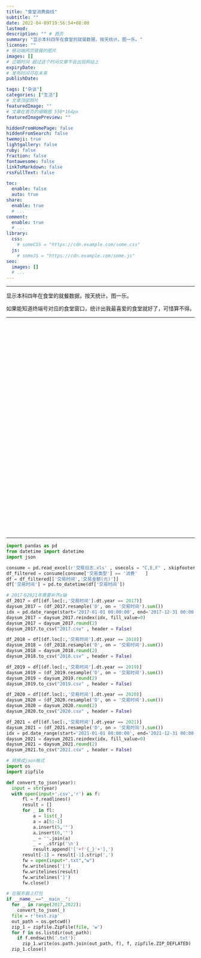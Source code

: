 ```yaml
---
title: "食堂消费曲线"
subtitle: ""
date: 2022-04-09T19:56:54+08:00
lastmod: 
description: "" # 首页
summary: "显示本科四年在食堂的就餐数据，按天统计。图一乐。"
license: ""
# 移动端网页链接的图片
images: []
# 过期时间 超过这个时间文章不会出现网站上
expiryDate: 
# 发布时间可在未来
publishDate: 

tags: ["杂谈"]
categories: ["生活"]
# 文章顶部照片
featuredImage: ""
# 文章在首页的缩略图 550*164px
featuredImagePreview: ""

hiddenFromHomePage: false
hiddenFromSearch: false
twemoji: true
lightgallery: false
ruby: false
fraction: false
fontawesome: false
linkToMarkdown: false
rssFullText: false

toc:
  enable: false
  auto: true
share:
  enable: true
  # ...
comment:
  enable: true
  # ...
library:
  css:
    # someCSS = "https://cdn.example.com/some.css"
  js:
    # someJS = "https://cdn.example.com/some.js"
seo:
  images: []
  # ...
---
```


---
显示本科四年在食堂的就餐数据，按天统计。图一乐。

如果能知道终端号对应的食堂窗口，统计出我最喜爱的食堂就好了，可惜算不得。

---
<div id="container" style='width: 100%; height: 35rem;'></div>
<script type="text/javascript" src="https://cdn.jsdelivr.net/npm/echarts@5.3.1/dist/echarts.min.js"></script>
<script type="text/javascript">
var dom = document.getElementById("container");
var app = {};
var option;
const d2017 = [["01-01",0.0],["01-02",0.0],["01-03",0.0],["01-04",0.0],["01-05",0.0],["01-06",0.0],["01-07",0.0],["01-08",0.0],["01-09",0.0],["01-10",0.0],["01-11",0.0],["01-12",0.0],["01-13",0.0],["01-14",0.0],["01-15",0.0],["01-16",0.0],["01-17",0.0],["01-18",0.0],["01-19",0.0],["01-20",0.0],["01-21",0.0],["01-22",0.0],["01-23",0.0],["01-24",0.0],["01-25",0.0],["01-26",0.0],["01-27",0.0],["01-28",0.0],["01-29",0.0],["01-30",0.0],["01-31",0.0],["02-01",0.0],["02-02",0.0],["02-03",0.0],["02-04",0.0],["02-05",0.0],["02-06",0.0],["02-07",0.0],["02-08",0.0],["02-09",0.0],["02-10",0.0],["02-11",0.0],["02-12",0.0],["02-13",0.0],["02-14",0.0],["02-15",0.0],["02-16",0.0],["02-17",0.0],["02-18",0.0],["02-19",0.0],["02-20",0.0],["02-21",0.0],["02-22",0.0],["02-23",0.0],["02-24",0.0],["02-25",0.0],["02-26",0.0],["02-27",0.0],["02-28",0.0],["03-01",0.0],["03-02",0.0],["03-03",0.0],["03-04",0.0],["03-05",0.0],["03-06",0.0],["03-07",0.0],["03-08",0.0],["03-09",0.0],["03-10",0.0],["03-11",0.0],["03-12",0.0],["03-13",0.0],["03-14",0.0],["03-15",0.0],["03-16",0.0],["03-17",0.0],["03-18",0.0],["03-19",0.0],["03-20",0.0],["03-21",0.0],["03-22",0.0],["03-23",0.0],["03-24",0.0],["03-25",0.0],["03-26",0.0],["03-27",0.0],["03-28",0.0],["03-29",0.0],["03-30",0.0],["03-31",0.0],["04-01",0.0],["04-02",0.0],["04-03",0.0],["04-04",0.0],["04-05",0.0],["04-06",0.0],["04-07",0.0],["04-08",0.0],["04-09",0.0],["04-10",0.0],["04-11",0.0],["04-12",0.0],["04-13",0.0],["04-14",0.0],["04-15",0.0],["04-16",0.0],["04-17",0.0],["04-18",0.0],["04-19",0.0],["04-20",0.0],["04-21",0.0],["04-22",0.0],["04-23",0.0],["04-24",0.0],["04-25",0.0],["04-26",0.0],["04-27",0.0],["04-28",0.0],["04-29",0.0],["04-30",0.0],["05-01",0.0],["05-02",0.0],["05-03",0.0],["05-04",0.0],["05-05",0.0],["05-06",0.0],["05-07",0.0],["05-08",0.0],["05-09",0.0],["05-10",0.0],["05-11",0.0],["05-12",0.0],["05-13",0.0],["05-14",0.0],["05-15",0.0],["05-16",0.0],["05-17",0.0],["05-18",0.0],["05-19",0.0],["05-20",0.0],["05-21",0.0],["05-22",0.0],["05-23",0.0],["05-24",0.0],["05-25",0.0],["05-26",0.0],["05-27",0.0],["05-28",0.0],["05-29",0.0],["05-30",0.0],["05-31",0.0],["06-01",0.0],["06-02",0.0],["06-03",0.0],["06-04",0.0],["06-05",0.0],["06-06",0.0],["06-07",0.0],["06-08",0.0],["06-09",0.0],["06-10",0.0],["06-11",0.0],["06-12",0.0],["06-13",0.0],["06-14",0.0],["06-15",0.0],["06-16",0.0],["06-17",0.0],["06-18",0.0],["06-19",0.0],["06-20",0.0],["06-21",0.0],["06-22",0.0],["06-23",0.0],["06-24",0.0],["06-25",0.0],["06-26",0.0],["06-27",0.0],["06-28",0.0],["06-29",0.0],["06-30",0.0],["07-01",0.0],["07-02",0.0],["07-03",0.0],["07-04",0.0],["07-05",0.0],["07-06",0.0],["07-07",0.0],["07-08",0.0],["07-09",0.0],["07-10",0.0],["07-11",0.0],["07-12",0.0],["07-13",0.0],["07-14",0.0],["07-15",0.0],["07-16",0.0],["07-17",0.0],["07-18",0.0],["07-19",0.0],["07-20",0.0],["07-21",0.0],["07-22",0.0],["07-23",0.0],["07-24",0.0],["07-25",0.0],["07-26",0.0],["07-27",0.0],["07-28",0.0],["07-29",0.0],["07-30",0.0],["07-31",0.0],["08-01",0.0],["08-02",0.0],["08-03",0.0],["08-04",0.0],["08-05",0.0],["08-06",0.0],["08-07",0.0],["08-08",0.0],["08-09",0.0],["08-10",0.0],["08-11",0.0],["08-12",0.0],["08-13",0.0],["08-14",0.0],["08-15",0.0],["08-16",0.0],["08-17",0.0],["08-18",0.0],["08-19",0.0],["08-20",0.0],["08-21",0.0],["08-22",0.0],["08-23",35.0],["08-24",22.39],["08-25",41.3],["08-26",28.75],["08-27",24.5],["08-28",25.1],["08-29",17.71],["08-30",63.41],["08-31",21.21],["09-01",23.57],["09-02",41.92],["09-03",21.11],["09-04",19.92],["09-05",23.87],["09-06",17.0],["09-07",22.47],["09-08",36.85],["09-09",20.88],["09-10",19.5],["09-11",21.47],["09-12",19.86],["09-13",12.5],["09-14",25.03],["09-15",113.35],["09-16",28.45],["09-17",34.39],["09-18",27.4],["09-19",19.1],["09-20",29.55],["09-21",19.1],["09-22",20.25],["09-23",49.05],["09-24",14.25],["09-25",26.6],["09-26",11.15],["09-27",23.0],["09-28",31.0],["09-29",12.15],["09-30",19.7],["10-01",24.9],["10-02",0.0],["10-03",0.0],["10-04",0.0],["10-05",0.0],["10-06",0.0],["10-07",202.95],["10-08",61.8],["10-09",22.4],["10-10",28.35],["10-11",36.3],["10-12",31.1],["10-13",44.55],["10-14",20.1],["10-15",5.35],["10-16",69.8],["10-17",19.2],["10-18",30.3],["10-19",31.35],["10-20",24.7],["10-21",38.28],["10-22",38.7],["10-23",14.6],["10-24",29.25],["10-25",52.3],["10-26",16.0],["10-27",21.7],["10-28",0.0],["10-29",0.0],["10-30",27.45],["10-31",28.1],["11-01",24.05],["11-02",22.5],["11-03",30.0],["11-04",0.0],["11-05",15.5],["11-06",6.0],["11-07",21.45],["11-08",19.8],["11-09",22.4],["11-10",23.8],["11-11",28.5],["11-12",21.3],["11-13",19.0],["11-14",25.95],["11-15",33.8],["11-16",24.45],["11-17",24.3],["11-18",12.25],["11-19",30.0],["11-20",19.25],["11-21",25.5],["11-22",21.2],["11-23",15.95],["11-24",32.4],["11-25",35.0],["11-26",23.05],["11-27",25.3],["11-28",28.9],["11-29",28.1],["11-30",31.2],["12-01",22.1],["12-02",37.2],["12-03",24.7],["12-04",22.2],["12-05",18.1],["12-06",35.14],["12-07",21.5],["12-08",19.7],["12-09",0.0],["12-10",0.0],["12-11",17.65],["12-12",24.45],["12-13",27.7],["12-14",18.7],["12-15",23.2],["12-16",70.82],["12-17",22.7],["12-18",15.3],["12-19",28.4],["12-20",29.6],["12-21",26.14],["12-22",65.42],["12-23",33.5],["12-24",29.25],["12-25",34.25],["12-26",22.5],["12-27",27.05],["12-28",26.1],["12-29",12.7],["12-30",32.1],["12-31",46.46]];
const d2018 = [["01-01",19.3],["01-02",41.6],["01-03",21.2],["01-04",23.8],["01-05",15.7],["01-06",10.15],["01-07",26.4],["01-08",38.0],["01-09",30.4],["01-10",10.35],["01-11",29.35],["01-12",30.0],["01-13",62.0],["01-14",30.0],["01-15",30.15],["01-16",0.0],["01-17",16.0],["01-18",19.75],["01-19",0.0],["01-20",0.0],["01-21",0.0],["01-22",0.0],["01-23",0.0],["01-24",0.0],["01-25",0.0],["01-26",0.0],["01-27",0.0],["01-28",0.0],["01-29",0.0],["01-30",0.0],["01-31",0.0],["02-01",0.0],["02-02",0.0],["02-03",0.0],["02-04",0.0],["02-05",0.0],["02-06",0.0],["02-07",0.0],["02-08",0.0],["02-09",0.0],["02-10",0.0],["02-11",0.0],["02-12",0.0],["02-13",0.0],["02-14",0.0],["02-15",0.0],["02-16",0.0],["02-17",0.0],["02-18",0.0],["02-19",0.0],["02-20",0.0],["02-21",0.0],["02-22",0.0],["02-23",0.0],["02-24",8.05],["02-25",0.0],["02-26",80.95],["02-27",19.4],["02-28",38.5],["03-01",25.2],["03-02",31.75],["03-03",19.5],["03-04",22.0],["03-05",22.55],["03-06",10.4],["03-07",19.05],["03-08",26.45],["03-09",29.8],["03-10",30.2],["03-11",26.3],["03-12",25.4],["03-13",16.7],["03-14",23.5],["03-15",19.7],["03-16",61.92],["03-17",13.6],["03-18",22.5],["03-19",26.05],["03-20",29.3],["03-21",32.1],["03-22",16.1],["03-23",24.2],["03-24",25.35],["03-25",32.95],["03-26",24.6],["03-27",51.05],["03-28",17.5],["03-29",23.2],["03-30",28.5],["03-31",11.0],["04-01",27.25],["04-02",22.3],["04-03",16.7],["04-04",20.6],["04-05",37.05],["04-06",8.0],["04-07",17.75],["04-08",46.5],["04-09",32.5],["04-10",27.8],["04-11",27.3],["04-12",2.7],["04-13",30.25],["04-14",31.55],["04-15",23.1],["04-16",26.0],["04-17",51.2],["04-18",26.9],["04-19",42.6],["04-20",19.5],["04-21",30.85],["04-22",30.6],["04-23",30.7],["04-24",20.4],["04-25",31.5],["04-26",19.8],["04-27",47.4],["04-28",20.8],["04-29",27.1],["04-30",0.0],["05-01",0.0],["05-02",0.0],["05-03",19.8],["05-04",9.0],["05-05",24.25],["05-06",32.5],["05-07",21.9],["05-08",34.35],["05-09",63.2],["05-10",24.8],["05-11",27.95],["05-12",34.0],["05-13",26.0],["05-14",17.7],["05-15",28.83],["05-16",49.4],["05-17",26.9],["05-18",36.8],["05-19",29.8],["05-20",15.95],["05-21",32.3],["05-22",30.5],["05-23",27.6],["05-24",37.7],["05-25",35.53],["05-26",68.1],["05-27",31.7],["05-28",28.7],["05-29",19.9],["05-30",24.05],["05-31",32.8],["06-01",26.4],["06-02",14.1],["06-03",19.65],["06-04",25.4],["06-05",27.55],["06-06",23.7],["06-07",18.35],["06-08",32.2],["06-09",31.0],["06-10",32.5],["06-11",26.0],["06-12",18.82],["06-13",26.7],["06-14",20.55],["06-15",26.05],["06-16",34.75],["06-17",34.02],["06-18",27.7],["06-19",33.7],["06-20",31.05],["06-21",16.69],["06-22",21.06],["06-23",21.5],["06-24",27.05],["06-25",29.4],["06-26",33.68],["06-27",29.97],["06-28",27.6],["06-29",20.59],["06-30",31.53],["07-01",33.1],["07-02",29.05],["07-03",27.9],["07-04",46.58],["07-05",24.77],["07-06",27.94],["07-07",21.92],["07-08",20.48],["07-09",22.25],["07-10",24.52],["07-11",21.55],["07-12",29.07],["07-13",32.26],["07-14",13.5],["07-15",13.55],["07-16",31.5],["07-17",33.7],["07-18",18.71],["07-19",20.4],["07-20",0.0],["07-21",0.0],["07-22",0.0],["07-23",0.0],["07-24",0.0],["07-25",0.0],["07-26",0.0],["07-27",0.0],["07-28",0.0],["07-29",0.0],["07-30",0.0],["07-31",0.0],["08-01",0.0],["08-02",0.0],["08-03",0.0],["08-04",0.0],["08-05",0.0],["08-06",0.0],["08-07",0.0],["08-08",0.0],["08-09",0.0],["08-10",0.0],["08-11",0.0],["08-12",0.0],["08-13",0.0],["08-14",0.0],["08-15",0.0],["08-16",0.0],["08-17",0.0],["08-18",0.0],["08-19",0.0],["08-20",0.0],["08-21",0.0],["08-22",0.0],["08-23",0.0],["08-24",0.0],["08-25",0.0],["08-26",0.0],["08-27",0.0],["08-28",0.0],["08-29",0.0],["08-30",22.45],["08-31",23.56],["09-01",26.07],["09-02",37.05],["09-03",26.45],["09-04",26.05],["09-05",19.95],["09-06",17.65],["09-07",20.55],["09-08",13.25],["09-09",22.58],["09-10",22.9],["09-11",17.34],["09-12",28.25],["09-13",92.2],["09-14",17.69],["09-15",0.0],["09-16",14.94],["09-17",31.7],["09-18",33.2],["09-19",21.1],["09-20",26.93],["09-21",13.2],["09-22",29.77],["09-23",6.2],["09-24",0.0],["09-25",23.43],["09-26",17.12],["09-27",27.2],["09-28",23.55],["09-29",20.0],["09-30",17.5],["10-01",29.3],["10-02",21.85],["10-03",31.8],["10-04",27.38],["10-05",24.25],["10-06",5.5],["10-07",6.0],["10-08",26.2],["10-09",24.4],["10-10",24.9],["10-11",25.3],["10-12",26.25],["10-13",24.3],["10-14",30.5],["10-15",23.45],["10-16",22.3],["10-17",38.1],["10-18",22.9],["10-19",19.7],["10-20",23.75],["10-21",27.0],["10-22",21.4],["10-23",22.0],["10-24",23.0],["10-25",27.45],["10-26",29.25],["10-27",24.75],["10-28",19.85],["10-29",20.5],["10-30",31.3],["10-31",29.3],["11-01",24.15],["11-02",21.0],["11-03",20.0],["11-04",20.9],["11-05",24.75],["11-06",26.55],["11-07",25.0],["11-08",30.95],["11-09",29.8],["11-10",31.5],["11-11",6.7],["11-12",30.0],["11-13",22.5],["11-14",28.35],["11-15",26.3],["11-16",32.35],["11-17",25.5],["11-18",28.75],["11-19",26.15],["11-20",23.65],["11-21",27.5],["11-22",26.2],["11-23",29.15],["11-24",18.0],["11-25",24.2],["11-26",27.5],["11-27",27.65],["11-28",30.65],["11-29",24.5],["11-30",20.0],["12-01",27.9],["12-02",34.9],["12-03",24.05],["12-04",27.5],["12-05",24.6],["12-06",44.45],["12-07",22.0],["12-08",8.7],["12-09",36.35],["12-10",19.0],["12-11",23.25],["12-12",27.0],["12-13",29.65],["12-14",26.0],["12-15",19.0],["12-16",18.95],["12-17",22.7],["12-18",35.65],["12-19",27.0],["12-20",20.5],["12-21",22.0],["12-22",20.5],["12-23",16.5],["12-24",22.95],["12-25",23.0],["12-26",24.0],["12-27",31.6],["12-28",27.25],["12-29",16.5],["12-30",25.0],["12-31",21.0]];
const d2019 = [["01-01",25.7],["01-02",27.2],["01-03",26.0],["01-04",20.5],["01-05",17.45],["01-06",21.0],["01-07",30.5],["01-08",23.85],["01-09",21.5],["01-10",22.0],["01-11",27.3],["01-12",24.0],["01-13",25.85],["01-14",17.5],["01-15",40.55],["01-16",20.5],["01-17",22.7],["01-18",15.45],["01-19",26.85],["01-20",0.0],["01-21",0.0],["01-22",0.0],["01-23",0.0],["01-24",0.0],["01-25",0.0],["01-26",0.0],["01-27",0.0],["01-28",0.0],["01-29",0.0],["01-30",0.0],["01-31",0.0],["02-01",0.0],["02-02",0.0],["02-03",0.0],["02-04",0.0],["02-05",0.0],["02-06",0.0],["02-07",0.0],["02-08",0.0],["02-09",0.0],["02-10",0.0],["02-11",0.0],["02-12",0.0],["02-13",0.0],["02-14",0.0],["02-15",0.0],["02-16",0.0],["02-17",0.0],["02-18",0.0],["02-19",0.0],["02-20",0.0],["02-21",0.0],["02-22",0.0],["02-23",0.0],["02-24",23.8],["02-25",21.5],["02-26",20.5],["02-27",25.3],["02-28",21.7],["03-01",15.0],["03-02",0.0],["03-03",0.0],["03-04",25.35],["03-05",23.0],["03-06",18.5],["03-07",13.5],["03-08",20.7],["03-09",13.5],["03-10",26.25],["03-11",25.5],["03-12",24.5],["03-13",21.4],["03-14",24.0],["03-15",27.2],["03-16",11.5],["03-17",0.0],["03-18",26.25],["03-19",15.1],["03-20",19.8],["03-21",36.9],["03-22",24.25],["03-23",28.8],["03-24",34.1],["03-25",31.2],["03-26",27.05],["03-27",24.7],["03-28",20.5],["03-29",29.5],["03-30",38.5],["03-31",13.5],["04-01",27.7],["04-02",24.3],["04-03",37.0],["04-04",24.05],["04-05",25.9],["04-06",7.8],["04-07",36.0],["04-08",25.5],["04-09",36.5],["04-10",34.6],["04-11",24.1],["04-12",23.1],["04-13",32.2],["04-14",31.6],["04-15",29.6],["04-16",30.1],["04-17",24.5],["04-18",31.1],["04-19",34.2],["04-20",28.45],["04-21",28.3],["04-22",33.6],["04-23",25.6],["04-24",25.7],["04-25",22.0],["04-26",31.55],["04-27",18.0],["04-28",27.3],["04-29",28.0],["04-30",0.0],["05-01",0.0],["05-02",15.1],["05-03",27.7],["05-04",4.5],["05-05",8.0],["05-06",24.0],["05-07",27.85],["05-08",30.5],["05-09",25.1],["05-10",27.45],["05-11",32.5],["05-12",26.9],["05-13",17.5],["05-14",32.1],["05-15",28.95],["05-16",20.7],["05-17",29.5],["05-18",29.3],["05-19",34.45],["05-20",27.0],["05-21",26.8],["05-22",28.7],["05-23",26.36],["05-24",31.56],["05-25",22.9],["05-26",32.1],["05-27",25.7],["05-28",27.3],["05-29",22.9],["05-30",24.85],["05-31",27.45],["06-01",14.9],["06-02",21.6],["06-03",22.15],["06-04",27.1],["06-05",15.9],["06-06",29.25],["06-07",22.1],["06-08",25.0],["06-09",23.25],["06-10",27.1],["06-11",21.07],["06-12",27.1],["06-13",25.8],["06-14",27.2],["06-15",28.94],["06-16",37.98],["06-17",17.15],["06-18",23.5],["06-19",28.57],["06-20",26.6],["06-21",16.6],["06-22",25.98],["06-23",36.16],["06-24",30.34],["06-25",30.33],["06-26",30.8],["06-27",30.37],["06-28",23.95],["06-29",22.86],["06-30",24.15],["07-01",27.35],["07-02",24.7],["07-03",24.3],["07-04",23.94],["07-05",64.53],["07-06",12.9],["07-07",14.1],["07-08",25.75],["07-09",27.4],["07-10",26.59],["07-11",26.59],["07-12",21.1],["07-13",27.47],["07-14",37.7],["07-15",25.81],["07-16",37.2],["07-17",24.03],["07-18",0.0],["07-19",29.95],["07-20",15.6],["07-21",24.14],["07-22",31.6],["07-23",3.5],["07-24",0.0],["07-25",0.0],["07-26",0.0],["07-27",0.0],["07-28",0.0],["07-29",0.0],["07-30",0.0],["07-31",0.0],["08-01",0.0],["08-02",38.47],["08-03",8.0],["08-04",36.7],["08-05",24.2],["08-06",31.49],["08-07",33.2],["08-08",27.0],["08-09",19.83],["08-10",18.15],["08-11",13.75],["08-12",5.0],["08-13",5.5],["08-14",27.97],["08-15",7.8],["08-16",3.5],["08-17",0.0],["08-18",22.65],["08-19",24.0],["08-20",7.6],["08-21",31.0],["08-22",20.5],["08-23",25.86],["08-24",28.34],["08-25",24.5],["08-26",32.35],["08-27",47.6],["08-28",25.15],["08-29",29.75],["08-30",30.79],["08-31",27.0],["09-01",13.65],["09-02",30.84],["09-03",24.05],["09-04",26.36],["09-05",24.81],["09-06",31.8],["09-07",13.15],["09-08",0.0],["09-09",30.4],["09-10",28.45],["09-11",20.0],["09-12",32.2],["09-13",17.7],["09-14",17.6],["09-15",17.1],["09-16",23.41],["09-17",31.75],["09-18",30.45],["09-19",30.65],["09-20",23.57],["09-21",1.5],["09-22",38.3],["09-23",35.4],["09-24",15.75],["09-25",30.0],["09-26",32.64],["09-27",21.83],["09-28",27.87],["09-29",43.6],["09-30",19.2],["10-01",0.0],["10-02",0.0],["10-03",25.1],["10-04",3.5],["10-05",24.6],["10-06",22.6],["10-07",23.7],["10-08",28.35],["10-09",19.0],["10-10",18.6],["10-11",65.1],["10-12",23.7],["10-13",35.1],["10-14",26.65],["10-15",22.1],["10-16",33.95],["10-17",24.1],["10-18",24.7],["10-19",27.9],["10-20",26.2],["10-21",30.45],["10-22",34.12],["10-23",24.1],["10-24",24.0],["10-25",29.15],["10-26",30.5],["10-27",33.95],["10-28",21.1],["10-29",35.5],["10-30",26.9],["10-31",3.0],["11-01",26.95],["11-02",24.1],["11-03",33.1],["11-04",15.2],["11-05",20.1],["11-06",23.1],["11-07",32.6],["11-08",29.8],["11-09",21.1],["11-10",26.15],["11-11",25.55],["11-12",35.1],["11-13",21.3],["11-14",27.0],["11-15",11.1],["11-16",4.5],["11-17",27.1],["11-18",32.0],["11-19",26.0],["11-20",29.05],["11-21",22.2],["11-22",17.95],["11-23",38.95],["11-24",16.3],["11-25",25.95],["11-26",27.4],["11-27",29.5],["11-28",17.0],["11-29",17.4],["11-30",29.8],["12-01",21.95],["12-02",29.6],["12-03",29.0],["12-04",33.0],["12-05",36.4],["12-06",21.55],["12-07",35.6],["12-08",28.3],["12-09",38.39],["12-10",36.6],["12-11",22.1],["12-12",27.55],["12-13",40.1],["12-14",24.1],["12-15",17.6],["12-16",29.0],["12-17",31.6],["12-18",32.5],["12-19",24.7],["12-20",32.95],["12-21",32.6],["12-22",22.7],["12-23",16.1],["12-24",24.8],["12-25",29.0],["12-26",26.0],["12-27",24.6],["12-28",27.6],["12-29",33.7],["12-30",36.0],["12-31",33.05]];
const d2020 = [["01-01",32.55],["01-02",25.6],["01-03",31.1],["01-04",29.47],["01-05",25.2],["01-06",31.9],["01-07",30.75],["01-08",0.0],["01-09",25.8],["01-10",27.35],["01-11",17.55],["01-12",14.25],["01-13",27.35],["01-14",39.06],["01-15",39.2],["01-16",0.0],["01-17",0.0],["01-18",0.0],["01-19",0.0],["01-20",0.0],["01-21",0.0],["01-22",0.0],["01-23",0.0],["01-24",0.0],["01-25",0.0],["01-26",0.0],["01-27",0.0],["01-28",0.0],["01-29",0.0],["01-30",0.0],["01-31",0.0],["02-01",0.0],["02-02",0.0],["02-03",0.0],["02-04",0.0],["02-05",0.0],["02-06",0.0],["02-07",0.0],["02-08",0.0],["02-09",0.0],["02-10",0.0],["02-11",0.0],["02-12",0.0],["02-13",0.0],["02-14",0.0],["02-15",0.0],["02-16",0.0],["02-17",0.0],["02-18",0.0],["02-19",0.0],["02-20",0.0],["02-21",0.0],["02-22",0.0],["02-23",0.0],["02-24",0.0],["02-25",0.0],["02-26",0.0],["02-27",0.0],["02-28",0.0],["02-29",0.0],["03-01",0.0],["03-02",0.0],["03-03",0.0],["03-04",0.0],["03-05",0.0],["03-06",0.0],["03-07",0.0],["03-08",0.0],["03-09",0.0],["03-10",0.0],["03-11",0.0],["03-12",0.0],["03-13",0.0],["03-14",0.0],["03-15",0.0],["03-16",0.0],["03-17",0.0],["03-18",0.0],["03-19",0.0],["03-20",0.0],["03-21",0.0],["03-22",0.0],["03-23",0.0],["03-24",0.0],["03-25",0.0],["03-26",0.0],["03-27",0.0],["03-28",0.0],["03-29",0.0],["03-30",0.0],["03-31",0.0],["04-01",0.0],["04-02",0.0],["04-03",0.0],["04-04",0.0],["04-05",0.0],["04-06",0.0],["04-07",0.0],["04-08",0.0],["04-09",0.0],["04-10",0.0],["04-11",0.0],["04-12",0.0],["04-13",0.0],["04-14",0.0],["04-15",0.0],["04-16",0.0],["04-17",0.0],["04-18",0.0],["04-19",0.0],["04-20",0.0],["04-21",0.0],["04-22",0.0],["04-23",0.0],["04-24",0.0],["04-25",0.0],["04-26",0.0],["04-27",0.0],["04-28",0.0],["04-29",0.0],["04-30",0.0],["05-01",0.0],["05-02",0.0],["05-03",0.0],["05-04",0.0],["05-05",0.0],["05-06",0.0],["05-07",0.0],["05-08",0.0],["05-09",0.0],["05-10",0.0],["05-11",0.0],["05-12",0.0],["05-13",0.0],["05-14",0.0],["05-15",0.0],["05-16",0.0],["05-17",0.0],["05-18",0.0],["05-19",0.0],["05-20",0.0],["05-21",0.0],["05-22",0.0],["05-23",0.0],["05-24",0.0],["05-25",0.0],["05-26",0.0],["05-27",0.0],["05-28",0.0],["05-29",0.0],["05-30",0.0],["05-31",0.0],["06-01",0.0],["06-02",0.0],["06-03",0.0],["06-04",0.0],["06-05",0.0],["06-06",0.0],["06-07",0.0],["06-08",0.0],["06-09",0.0],["06-10",0.0],["06-11",0.0],["06-12",0.0],["06-13",0.0],["06-14",0.0],["06-15",0.0],["06-16",0.0],["06-17",0.0],["06-18",0.0],["06-19",0.0],["06-20",0.0],["06-21",0.0],["06-22",0.0],["06-23",0.0],["06-24",0.0],["06-25",0.0],["06-26",0.0],["06-27",0.0],["06-28",0.0],["06-29",0.0],["06-30",0.0],["07-01",0.0],["07-02",0.0],["07-03",0.0],["07-04",0.0],["07-05",0.0],["07-06",0.0],["07-07",0.0],["07-08",0.0],["07-09",0.0],["07-10",0.0],["07-11",0.0],["07-12",0.0],["07-13",0.0],["07-14",0.0],["07-15",0.0],["07-16",0.0],["07-17",0.0],["07-18",0.0],["07-19",0.0],["07-20",0.0],["07-21",0.0],["07-22",0.0],["07-23",0.0],["07-24",0.0],["07-25",0.0],["07-26",0.0],["07-27",0.0],["07-28",0.0],["07-29",0.0],["07-30",0.0],["07-31",0.0],["08-01",0.0],["08-02",0.0],["08-03",0.0],["08-04",0.0],["08-05",0.0],["08-06",0.0],["08-07",0.0],["08-08",0.0],["08-09",0.0],["08-10",0.0],["08-11",0.0],["08-12",0.0],["08-13",14.81],["08-14",26.59],["08-15",14.05],["08-16",8.6],["08-17",3.0],["08-18",17.1],["08-19",22.67],["08-20",26.08],["08-21",20.4],["08-22",19.84],["08-23",25.75],["08-24",10.1],["08-25",25.97],["08-26",17.06],["08-27",20.6],["08-28",24.95],["08-29",23.2],["08-30",24.29],["08-31",28.65],["09-01",33.26],["09-02",21.15],["09-03",17.55],["09-04",22.1],["09-05",23.7],["09-06",25.38],["09-07",56.78],["09-08",22.64],["09-09",16.51],["09-10",23.89],["09-11",26.45],["09-12",27.0],["09-13",28.5],["09-14",28.84],["09-15",28.35],["09-16",34.03],["09-17",27.7],["09-18",22.79],["09-19",36.95],["09-20",30.3],["09-21",30.2],["09-22",24.43],["09-23",22.45],["09-24",22.7],["09-25",28.1],["09-26",35.8],["09-27",36.0],["09-28",20.0],["09-29",31.54],["09-30",26.6],["10-01",0.0],["10-02",0.0],["10-03",0.0],["10-04",30.45],["10-05",28.7],["10-06",25.2],["10-07",13.5],["10-08",26.5],["10-09",24.5],["10-10",24.65],["10-11",34.9],["10-12",33.6],["10-13",30.8],["10-14",21.75],["10-15",25.65],["10-16",28.55],["10-17",16.05],["10-18",20.5],["10-19",34.3],["10-20",30.5],["10-21",31.0],["10-22",22.65],["10-23",36.2],["10-24",28.1],["10-25",33.1],["10-26",29.5],["10-27",30.3],["10-28",18.95],["10-29",28.05],["10-30",25.05],["10-31",25.7],["11-01",42.95],["11-02",28.0],["11-03",34.15],["11-04",48.0],["11-05",31.0],["11-06",30.5],["11-07",28.45],["11-08",10.0],["11-09",24.2],["11-10",20.55],["11-11",27.9],["11-12",29.8],["11-13",5.0],["11-14",27.45],["11-15",4.0],["11-16",26.7],["11-17",26.45],["11-18",31.6],["11-19",23.8],["11-20",33.6],["11-21",29.85],["11-22",26.4],["11-23",30.0],["11-24",29.7],["11-25",33.35],["11-26",41.5],["11-27",29.6],["11-28",32.4],["11-29",30.4],["11-30",25.05],["12-01",29.2],["12-02",25.85],["12-03",30.05],["12-04",21.85],["12-05",22.65],["12-06",13.0],["12-07",23.35],["12-08",21.9],["12-09",28.6],["12-10",18.45],["12-11",29.6],["12-12",19.6],["12-13",25.2],["12-14",30.25],["12-15",29.9],["12-16",14.0],["12-17",26.85],["12-18",25.1],["12-19",23.35],["12-20",23.5],["12-21",30.65],["12-22",23.0],["12-23",18.6],["12-24",30.7],["12-25",25.35],["12-26",24.8],["12-27",25.5],["12-28",26.3],["12-29",30.4],["12-30",25.5],["12-31",13.3]];
const d2021 = [["01-01",22.15],["01-02",21.6],["01-03",23.0],["01-04",39.75],["01-05",30.75],["01-06",26.45],["01-07",28.6],["01-08",29.75],["01-09",25.15],["01-10",19.5],["01-11",32.65],["01-12",28.2],["01-13",24.4],["01-14",25.5],["01-15",21.95],["01-16",23.2],["01-17",21.6],["01-18",24.1],["01-19",25.25],["01-20",21.6],["01-21",23.15],["01-22",23.4],["01-23",25.6],["01-24",26.2],["01-25",16.55],["01-26",23.55],["01-27",28.5],["01-28",27.6],["01-29",23.85],["01-30",21.6],["01-31",31.9],["02-01",29.75],["02-02",20.0],["02-03",27.0],["02-04",19.0],["02-05",11.5],["02-06",0.0],["02-07",0.0],["02-08",0.0],["02-09",0.0],["02-10",0.0],["02-11",0.0],["02-12",0.0],["02-13",0.0],["02-14",0.0],["02-15",0.0],["02-16",0.0],["02-17",0.0],["02-18",0.0],["02-19",0.0],["02-20",13.25],["02-21",23.5],["02-22",27.5],["02-23",20.55],["02-24",25.25],["02-25",22.05],["02-26",25.05],["02-27",4.95],["02-28",16.55],["03-01",19.6],["03-02",24.55],["03-03",16.0],["03-04",21.45],["03-05",26.8],["03-06",18.5],["03-07",35.6],["03-08",25.5],["03-09",22.55],["03-10",22.1],["03-11",23.2],["03-12",24.4],["03-13",29.0],["03-14",14.15],["03-15",30.6],["03-16",28.0],["03-17",47.9],["03-18",25.55],["03-19",17.1],["03-20",20.0],["03-21",76.23],["03-22",23.75],["03-23",32.2],["03-24",27.6],["03-25",31.4],["03-26",30.8],["03-27",32.6],["03-28",36.5],["03-29",24.3],["03-30",34.7],["03-31",24.45],["04-01",33.5],["04-02",22.95],["04-03",21.0],["04-04",25.75],["04-05",21.6],["04-06",24.45],["04-07",24.6],["04-08",22.6],["04-09",12.5],["04-10",24.0],["04-11",34.95],["04-12",31.65],["04-13",27.5],["04-14",28.5],["04-15",26.9],["04-16",32.1],["04-17",30.6],["04-18",10.0],["04-19",41.5],["04-20",25.8],["04-21",30.5],["04-22",24.75],["04-23",19.95],["04-24",13.9],["04-25",31.55],["04-26",27.1],["04-27",25.2],["04-28",24.25],["04-29",32.4],["04-30",11.0],["05-01",26.15],["05-02",0.0],["05-03",0.0],["05-04",0.0],["05-05",0.0],["05-06",11.0],["05-07",23.65],["05-08",27.9],["05-09",13.0],["05-10",23.15],["05-11",28.1],["05-12",36.95],["05-13",22.4],["05-14",20.1],["05-15",29.6],["05-16",17.0],["05-17",1.6],["05-18",8.5],["05-19",10.0],["05-20",17.1],["05-21",0.0],["05-22",0.0],["05-23",0.0],["05-24",0.0],["05-25",0.0],["05-26",20.3],["05-27",0.0],["05-28",0.0],["05-29",0.0],["05-30",7.0],["05-31",0.0],["06-01",15.43],["06-02",23.5],["06-03",7.6],["06-04",39.3],["06-05",20.1],["06-06",16.31],["06-07",24.15],["06-08",27.6],["06-09",18.05],["06-10",4.8],["06-11",32.95],["06-12",11.1],["06-13",23.5],["06-14",0.0],["06-15",66.28],["06-16",14.5],["06-17",24.3],["06-18",32.28],["06-19",13.4],["06-20",23.0],["06-21",33.4],["06-22",27.1],["06-23",14.5],["06-24",0.0],["06-25",10.0],["06-26",10.0],["06-27",3.0],["06-28",29.47],["06-29",0.0],["06-30",0.0],["07-01",0.0],["07-02",0.0],["07-03",0.0],["07-04",0.0],["07-05",0.0],["07-06",0.0],["07-07",0.0],["07-08",0.0],["07-09",15.49],["07-10",7.4],["07-11",18.5],["07-12",45.19],["07-13",16.26],["07-14",76.23],["07-15",21.1],["07-16",33.3],["07-17",23.74],["07-18",5.5],["07-19",13.0],["07-20",31.5],["07-21",32.5],["07-22",25.6],["07-23",13.13],["07-24",70.55],["07-25",23.6],["07-26",13.0],["07-27",21.6],["07-28",21.11],["07-29",23.03],["07-30",14.6],["07-31",26.0],["08-01",25.1],["08-02",31.46],["08-03",18.62],["08-04",22.24],["08-05",34.96],["08-06",38.41],["08-07",22.05],["08-08",28.55],["08-09",10.0],["08-10",35.96],["08-11",23.77],["08-12",22.1],["08-13",22.53],["08-14",39.1],["08-15",22.21],["08-16",29.15],["08-17",26.43],["08-18",34.9],["08-19",12.1],["08-20",21.3],["08-21",19.68],["08-22",0.0],["08-23",0.0],["08-24",0.0],["08-25",0.0],["08-26",0.0],["08-27",10.95],["08-28",44.45],["08-29",16.5],["08-30",28.1],["08-31",27.25],["09-01",44.1],["09-02",12.73],["09-03",13.43],["09-04",32.1],["09-05",0.0],["09-06",0.0],["09-07",0.0],["09-08",0.0],["09-09",0.0],["09-10",0.0],["09-11",0.0],["09-12",0.0],["09-13",0.0],["09-14",0.0],["09-15",0.0],["09-16",0.0],["09-17",0.0],["09-18",0.0],["09-19",0.0],["09-20",0.0],["09-21",0.0],["09-22",0.0],["09-23",0.0],["09-24",0.0],["09-25",0.0],["09-26",0.0],["09-27",0.0],["09-28",0.0],["09-29",0.0],["09-30",0.0],["10-01",0.0],["10-02",0.0],["10-03",0.0],["10-04",0.0],["10-05",0.0],["10-06",0.0],["10-07",0.0],["10-08",0.0],["10-09",0.0],["10-10",0.0],["10-11",0.0],["10-12",0.0],["10-13",0.0],["10-14",0.0],["10-15",0.0],["10-16",0.0],["10-17",0.0],["10-18",0.0],["10-19",0.0],["10-20",0.0],["10-21",0.0],["10-22",0.0],["10-23",0.0],["10-24",0.0],["10-25",0.0],["10-26",0.0],["10-27",0.0],["10-28",0.0],["10-29",0.0],["10-30",0.0],["10-31",0.0],["11-01",0.0],["11-02",0.0],["11-03",0.0],["11-04",0.0],["11-05",0.0],["11-06",0.0],["11-07",0.0],["11-08",0.0],["11-09",0.0],["11-10",0.0],["11-11",0.0],["11-12",0.0],["11-13",0.0],["11-14",0.0],["11-15",0.0],["11-16",0.0],["11-17",0.0],["11-18",0.0],["11-19",0.0],["11-20",0.0],["11-21",0.0],["11-22",0.0],["11-23",0.0],["11-24",0.0],["11-25",0.0],["11-26",0.0],["11-27",0.0],["11-28",0.0],["11-29",0.0],["11-30",0.0],["12-01",0.0],["12-02",0.0],["12-03",0.0],["12-04",0.0],["12-05",0.0],["12-06",0.0],["12-07",0.0],["12-08",0.0],["12-09",0.0],["12-10",0.0],["12-11",0.0],["12-12",0.0],["12-13",0.0],["12-14",0.0],["12-15",0.0],["12-16",0.0],["12-17",0.0],["12-18",0.0],["12-19",0.0],["12-20",0.0],["12-21",0.0],["12-22",0.0],["12-23",0.0],["12-24",0.0],["12-25",0.0],["12-26",0.0],["12-27",0.0],["12-28",0.0],["12-29",0.0],["12-30",0.0],["12-31",0.0]];
const d2017dateList = d2017.map(function (item) {
  return item[0];
});
const d2017valueList = d2017.map(function (item) {
  return item[1];
});
const d2018dateList = d2018.map(function (item) {
  return item[0];
});
const d2018valueList = d2018.map(function (item) {
  return item[1];
});
const d2019dateList = d2019.map(function (item) {
  return item[0];
});
const d2019valueList = d2019.map(function (item) {
  return item[1];
});
const d2020dateList = d2020.map(function (item) {
  return item[0];
});
const d2020valueList = d2020.map(function (item) {
  return item[1];
});
const d2021dateList = d2021.map(function (item) {
  return item[0];
});
const d2021valueList = d2021.map(function (item) {
  return item[1];
});
option = {
  color: ['#80FFA5', '#00DDFF', '#37A2FF', '#FF0087', '#FFBF00'],
  //backgroundColor: 'transparent',
  title: {
    left: 'center',
    text: 'Daily Consumption in Canteen'
  },
  tooltip: {
    trigger: 'axis',
    axisPointer: {
      type: 'cross',
      label: {
        backgroundColor: '#6a7985'
      }
    }
  },
  legend: {
    top: "5%",
    left: '5%',
    data: ['2017', '2018', '2019', '2020', '2021']
  },
  toolbox: {
    orient: "horizontal",
    top: "4%",
    left: '70%',
    feature: {
      dataZoom: {
        yAxisIndex: 'none'
      },
      dataView: { readOnly: false },
      magicType: { type: ['line', 'bar'] },
      restore: {},
      saveAsImage: {
        pixelRatio: 5,
        emphasis: {
          iconStyle: {
            textPosition: 'bottom'
          }
        }
      }
    }
  },
  grid: {
    left: '3%',
    right: '4%',
    bottom: '8%',
    containLabel: true
  },
  xAxis: [
    {
      type: 'category',
      boundaryGap: false,
      data: d2017dateList
    },
    {
      type: 'category',
      boundaryGap: false,
      data: d2020dateList
    }
  ],
  yAxis: [
    {
      type: 'value',
      // name: 'Amount /\n Yuan',
      nameLocation: 'end',
      nameTextStyle: {
        padding: [0, 4, 20, 4]
      },
      alignTicks: true,
      splitNumber: 6
    },
    {
      type: 'value',
      inverse: true,
      min: 0,
      max: 200,
      interval: 40,
      alignTicks: true
    }
  ],
  dataZoom: [
    {
      type: 'inside',
      start: 0,
      end: 30
    },
    {
      start: 0,
      end: 100,
      top: '92%'
    }
  ],
  series: [
    {
      name: '2017',
      type: 'line',
      stack: 'Total',
      smooth: true,
      lineStyle: {
        width: 0
      },
      showSymbol: false,
      areaStyle: {
        opacity: 0.8,
        color: new echarts.graphic.LinearGradient(0, 0, 0, 1, [
          {
            offset: 0,
            color: 'rgb(128, 255, 165)'
          },
          {
            offset: 1,
            color: 'rgb(1, 191, 236)'
          }
        ])
      },
      emphasis: {
        focus: 'series'
      },
      data: d2017valueList
    },
    {
      name: '2018',
      type: 'line',
      stack: 'Total',
      smooth: true,
      lineStyle: {
        width: 0
      },
      showSymbol: false,
      areaStyle: {
        opacity: 0.8,
        color: new echarts.graphic.LinearGradient(0, 0, 0, 1, [
          {
            offset: 0,
            color: 'rgb(0, 221, 255)'
          },
          {
            offset: 1,
            color: 'rgb(77, 119, 255)'
          }
        ])
      },
      emphasis: {
        focus: 'series'
      },
      data: d2018valueList
    },
    {
      name: '2019',
      type: 'line',
      stack: 'Total',
      smooth: true,
      lineStyle: {
        width: 0
      },
      showSymbol: false,
      areaStyle: {
        opacity: 0.8,
        color: new echarts.graphic.LinearGradient(0, 0, 0, 1, [
          {
            offset: 0,
            color: 'rgb(55, 162, 255)'
          },
          {
            offset: 1,
            color: 'rgb(116, 21, 219)'
          }
        ])
      },
      emphasis: {
        focus: 'series'
      },
      data: d2019valueList
    },
    {
      name: '2020',
      type: 'line',
      xAxisIndex: 1,
      yAxisIndex: 1,
      smooth: true,
      lineStyle: {
        width: 0
      },
      showSymbol: false,
      areaStyle: {
        opacity: 0.8,
        color: new echarts.graphic.LinearGradient(0, 0, 0, 1, [
          {
            offset: 0,
            color: 'rgb(255, 0, 135)'
          },
          {
            offset: 1,
            color: 'rgb(135, 0, 157)'
          }
        ])
      },
      emphasis: {
        focus: 'series'
      },
      data: d2020valueList
    },
    {
      name: '2021',
      type: 'line',
      stack: 'Total',
      smooth: true,
      lineStyle: {
        width: 0
      },
      showSymbol: false,
      label: {
        show: false,
        position: 'top'
      },
      areaStyle: {
        opacity: 0.8,
        color: new echarts.graphic.LinearGradient(0, 0, 0, 1, [
          {
            offset: 0,
            color: 'rgb(255, 191, 0)'
          },
          {
            offset: 1,
            color: 'rgb(224, 62, 76)'
          }
        ])
      },
      emphasis: {
        focus: 'series'
      },
      data: d2021valueList
    }
  ]
};
var myChart = echarts.init(dom, "dark" === document.body.getAttribute("theme") ? "dark" : "macarons");
if (option && typeof option === 'object') {
    myChart.setOption(option);
}
var Target = document.getElementsByClassName("menu-item theme-switch")[0];
Target.addEventListener('click', function(e) {
  if (e.target.className === 'menu-item theme-switch' ||e.target.className === 'fas fa-adjust fa-fw' ) {
    if (!e.defaultPrevented) {
          e.preventDefault();
        }
    // e.preventDefault();
    myChart.dispose();
    var themecolor = 'dark';
    themecolor = "dark" === document.body.getAttribute("theme") ? "macarons": "dark";
    myChart = echarts.init(document.getElementById('container'), themecolor);
    myChart.setOption(option);
  }
});
</script>

---

```python
import pandas as pd
from datetime import datetime
import json

consume = pd.read_excel(r'交易日志.xls' , usecols = "C,E,F" , skipfooter = 1 , date_parser = ['交易时间'])
df_filtered = consume[consume['交易类型'] == '消费'	]
df = df_filtered[['交易时间','交易金额(元)']]
df['交易时间'] = pd.to_datetime(df['交易时间'])

# 2017与2021年需要补齐x轴
df_2017 = df[(df.loc[:,'交易时间'].dt.year == 2017)]
daysum_2017 = (df_2017.resample('D', on = '交易时间').sum())
idx = pd.date_range(start='2017-01-01 00:00:00', end='2017-12-31 00:00:00', freq='D')
daysum_2017 = daysum_2017.reindex(idx, fill_value=0)
daysum_2017 = daysum_2017.round(2)
daysum_2017.to_csv("2017.csv" , header = False)

df_2018 = df[(df.loc[:,'交易时间'].dt.year == 2018)]
daysum_2018 = (df_2018.resample('D', on = '交易时间').sum())
daysum_2018 = daysum_2018.round(2)
daysum_2018.to_csv("2018.csv" , header = False)

df_2019 = df[(df.loc[:,'交易时间'].dt.year == 2019)]
daysum_2019 = (df_2019.resample('D', on = '交易时间').sum())
daysum_2019 = daysum_2019.round(2)
daysum_2019.to_csv("2019.csv" , header = False)

df_2020 = df[(df.loc[:,'交易时间'].dt.year == 2020)]
daysum_2020 = (df_2020.resample('D', on = '交易时间').sum())
daysum_2020 = daysum_2020.round(2)
daysum_2020.to_csv("2020.csv" , header = False)

df_2021 = df[(df.loc[:,'交易时间'].dt.year == 2021)]
daysum_2021 = (df_2021.resample('D', on = '交易时间').sum())
idx = pd.date_range(start='2021-01-01 00:00:00', end='2021-12-31 00:00:00', freq='D')
daysum_2021 = daysum_2021.reindex(idx, fill_value=0)
daysum_2021 = daysum_2021.round(2)
daysum_2021.to_csv("2021.csv" , header = False)

# 转换成json格式
import os
import zipfile

def convert_to_json(year):
  input = str(year)
  with open(input+'.csv','r') as f:
      fl = f.readlines()
      result = []
      for _ in fl:
          a = list(_)
          a = a[5:-1]
          a.insert(5,'"')
          a.insert(0,'"')
          _ = ''.join(a)
          _ = _.strip('\n')
          result.append('['+f'{_}'+'],')
      result[-1] = result[-1].strip(',')
      fw = open(input+".txt","w")
      fw.writelines('[')
      fw.writelines(result)
      fw.writelines(']')
      fw.close()

# 在服务器上打包
if __name__=="__main__":
  for _ in range(2017,2022):
    convert_to_json(_)
  file = r'test.zip'
  out_path = os.getcwd()
  zip_1 = zipfile.ZipFile(file, 'w')
  for f in os.listdir(out_path):
    if f.endswith('.txt'):
      zip_1.write(os.path.join(out_path, f), f, zipfile.ZIP_DEFLATED)
  zip_1.close()
```